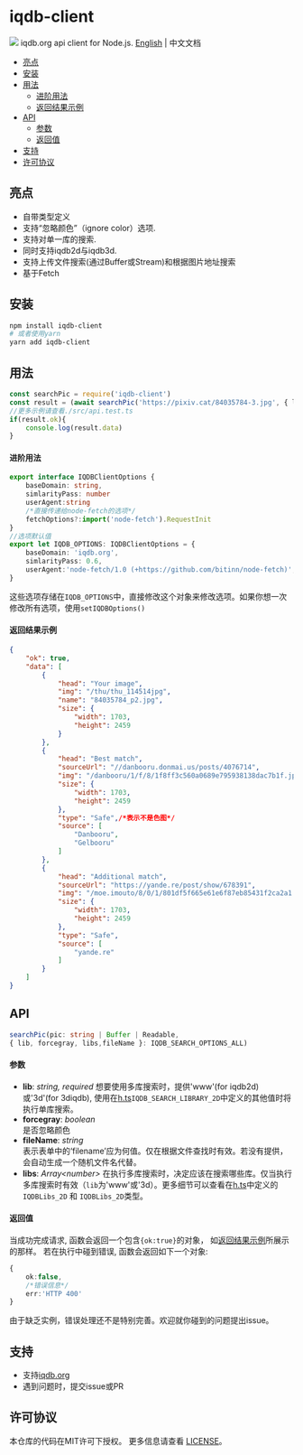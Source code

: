 # iqdb-client
 ![](https://data.jsdelivr.com/v1/package/npm/iqdb-client/badge)
 iqdb.org api client for Node.js.
 [English](./README.md) | 中文文档
<!-- START doctoc generated TOC please keep comment here to allow auto update -->
<!-- DON'T EDIT THIS SECTION, INSTEAD RE-RUN doctoc TO UPDATE -->

- [亮点](#%E4%BA%AE%E7%82%B9)
- [安装](#%E5%AE%89%E8%A3%85)
- [用法](#%E7%94%A8%E6%B3%95)
    - [进阶用法](#%E8%BF%9B%E9%98%B6%E7%94%A8%E6%B3%95)
    - [返回结果示例](#%E8%BF%94%E5%9B%9E%E7%BB%93%E6%9E%9C%E7%A4%BA%E4%BE%8B)
- [API](#api)
    - [参数](#%E5%8F%82%E6%95%B0)
    - [返回值](#%E8%BF%94%E5%9B%9E%E5%80%BC)
- [支持](#%E6%94%AF%E6%8C%81)
- [许可协议](#%E8%AE%B8%E5%8F%AF%E5%8D%8F%E8%AE%AE)

<!-- END doctoc generated TOC please keep comment here to allow auto update -->

## 亮点
* 自带类型定义
* 支持“忽略颜色”（ignore color）选项.
* 支持对单一库的搜索.
* 同时支持iqdb2d与iqdb3d.
* 支持上传文件搜索(通过Buffer或Stream)和根据图片地址搜索
* 基于Fetch
## 安装
```bash
npm install iqdb-client
# 或者使用yarn
yarn add iqdb-client
```
## 用法
```ts
const searchPic = require('iqdb-client')
const result = (await searchPic('https://pixiv.cat/84035784-3.jpg', { lib: 'www' }))
//更多示例请查看./src/api.test.ts
if(result.ok){
    console.log(result.data)
}

```
#### 进阶用法
```ts
export interface IQDBClientOptions {
    baseDomain: string,
    simlarityPass: number
    userAgent:string
    /*直接传递给node-fetch的选项*/
    fetchOptions?:import('node-fetch').RequestInit
}
//选项默认值
export let IQDB_OPTIONS: IQDBClientOptions = {
    baseDomain: 'iqdb.org',
    simlarityPass: 0.6,
    userAgent:'node-fetch/1.0 (+https://github.com/bitinn/node-fetch)',
}
```
这些选项存储在```IQDB_OPTIONS```中，直接修改这个对象来修改选项。如果你想一次修改所有选项，使用```setIQDBOptions()```

#### 返回结果示例
```json
{
    "ok": true,
    "data": [
        {
            "head": "Your image",
            "img": "/thu/thu_114514jpg",
            "name": "84035784_p2.jpg",
            "size": {
                "width": 1703,
                "height": 2459
            }
        },
        {
            "head": "Best match",
            "sourceUrl": "//danbooru.donmai.us/posts/4076714",
            "img": "/danbooru/1/f/8/1f8ff3c560a0689e795938138dac7b1f.jpg",
            "size": {
                "width": 1703,
                "height": 2459
            },
            "type": "Safe",/*表示不是色图*/
            "source": [
                "Danbooru",
                "Gelbooru"
            ]
        },
        {
            "head": "Additional match",
            "sourceUrl": "https://yande.re/post/show/678391",
            "img": "/moe.imouto/8/0/1/801df5f665e61e6f87eb85431f2ca2a1.jpg",
            "size": {
                "width": 1703,
                "height": 2459
            },
            "type": "Safe",
            "source": [
                "yande.re"
            ]
        }
    ]
}
```
## API
```ts
searchPic(pic: string | Buffer | Readable, 
{ lib, forcegray, libs,fileName }: IQDB_SEARCH_OPTIONS_ALL)
```
#### 参数
* **lib**: *string, required* 
想要使用多库搜索时，提供'www'(for iqdb2d)或'3d'(for 3diqdb),
使用在[h.ts](./src/h.ts)```IQDB_SEARCH_LIBRARY_2D```中定义的其他值时将执行单库搜索。
* **forcegray**: *boolean*  
是否忽略颜色
* **fileName**: *string*  
表示表单中的‘filename’应为何值。仅在根据文件查找时有效。若没有提供，会自动生成一个随机文件名代替。
* **libs**: *Array&lt;number&gt;* 
在执行多库搜索时，决定应该在搜索哪些库。仅当执行多库搜索时有效（```lib```为'www'或'3d）。更多细节可以查看在[h.ts](./src/h.ts)中定义的 ```IQDBLibs_2D``` 和 ```IQDBLibs_2D```类型。
#### 返回值
当成功完成请求, 函数会返回一个包含```{ok:true}```的对象， 如[返回结果示例](#%E8%BF%94%E5%9B%9E%E7%BB%93%E6%9E%9C%E7%A4%BA%E4%BE%8B)所展示的那样。
若在执行中碰到错误, 函数会返回如下一个对象:
```ts
{
    ok:false,
    /*错误信息*/
    err:'HTTP 400'
}
```
由于缺乏实例，错误处理还不是特别完善。欢迎就你碰到的问题提出issue。
## 支持

* 支持[iqdb.org](https://www.iqdb.org/)
* 遇到问题时，提交issue或PR

## 许可协议
本仓库的代码在MIT许可下授权。 更多信息请查看 [LICENSE](./LICENSE)。
